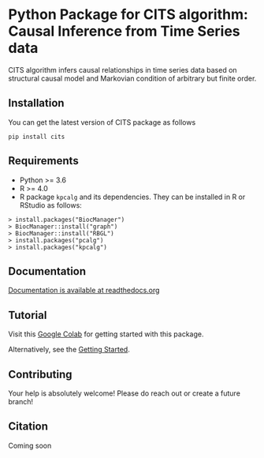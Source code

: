 # Python Package for CITS algorithm: Causal Inference from Time Series data

CITS algorithm infers causal relationships in time series data based on structural causal model and Markovian condition of arbitrary but finite order.

## Installation

You can get the latest version of CITS package as follows

`pip install cits`

## Requirements

- Python >= 3.6
- R >= 4.0
- R package `kpcalg` and its dependencies. They can be installed in R or RStudio as follows:

```
> install.packages("BiocManager")
> BiocManager::install("graph")
> BiocManager::install("RBGL")
> install.packages("pcalg")
> install.packages("kpcalg")
```


## Documentation

[Documentation is available at readthedocs.org](https://cits.readthedocs.io/en/latest/)

## Tutorial

Visit this [Google Colab](https://colab.research.google.com/drive/1TS_uVnbiW9Pb1ywBVjHdL-lnrdFkJ3wp?usp=sharing) for getting started with this package.

Alternatively, see the [Getting Started](https://cits.readthedocs.io/en/latest/gettingstarted.html). 

## Contributing

Your help is absolutely welcome! Please do reach out or create a future branch!

## Citation

Coming soon

